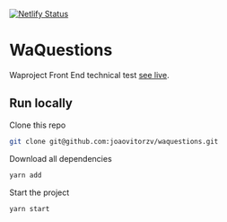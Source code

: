 [![Netlify Status](https://api.netlify.com/api/v1/badges/2ab2befb-6778-44fe-8a4d-14532ab91e72/deploy-status)](https://app.netlify.com/sites/waquestions/deploys)
# WaQuestions


Waproject Front End technical test [see live](https://waquestions.netlify.app/).


## Run locally
Clone this repo
```bash
git clone git@github.com:joaovitorzv/waquestions.git
```

Download all dependencies
```bash
yarn add
```

Start the project
```bash
yarn start
```
